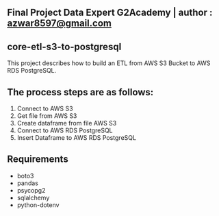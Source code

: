 ## Final Project Data Expert G2Academy | author : azwar8597@gmail.com

## core-etl-s3-to-postgresql
This project describes how to build an ETL from AWS S3 Bucket to AWS RDS PostgreSQL.

## The process steps are as follows:
  1. Connect to AWS S3
  2. Get file from AWS S3
  3. Create dataframe from file AWS S3
  4. Connect to AWS RDS PostgreSQL
  5. Insert Dataframe to AWS RDS PostgreSQL

## Requirements
  - boto3
  - pandas
  - psycopg2
  - sqlalchemy
  - python-dotenv
